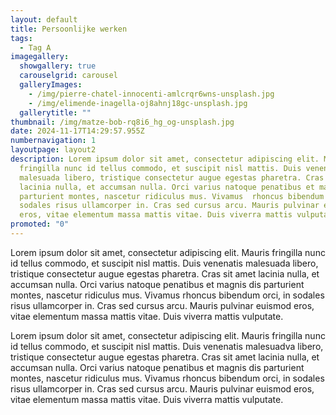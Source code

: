 ```yaml
---
layout: default
title: Persoonlijke werken
tags:
  - Tag A
imagegallery:
  showgallery: true
  carouselgrid: carousel
  galleryImages:
    - /img/pierre-chatel-innocenti-amlcrqr6wns-unsplash.jpg
    - /img/elimende-inagella-oj8ahnj18gc-unsplash.jpg
  gallerytitle: ""
thumbnail: /img/matze-bob-rq8i6_hg_og-unsplash.jpg
date: 2024-11-17T14:29:57.955Z
numbernavigation: 1
layoutpage: layout2
description: Lorem ipsum dolor sit amet, consectetur adipiscing elit. Mauris
  fringilla nunc id tellus commodo, et suscipit nisl mattis. Duis venenatis
  malesuada libero, tristique consectetur augue egestas pharetra. Cras sit amet
  lacinia nulla, et accumsan nulla. Orci varius natoque penatibus et magnis dis
  parturient montes, nascetur ridiculus mus. Vivamus  rhoncus bibendum orci, in
  sodales risus ullamcorper in. Cras sed cursus arcu. Mauris pulvinar euismod
  eros, vitae elementum massa mattis vitae. Duis viverra mattis vulputate.
promoted: "0"
---
```

Lorem ipsum dolor sit amet, consectetur adipiscing elit. Mauris fringilla nunc id tellus commodo, et suscipit nisl mattis. Duis venenatis malesuada libero, tristique consectetur augue egestas pharetra. Cras sit amet lacinia nulla, et accumsan nulla. Orci varius natoque penatibus et magnis dis parturient montes, nascetur ridiculus mus. Vivamus  rhoncus bibendum orci, in sodales risus ullamcorper in. Cras sed cursus arcu. Mauris pulvinar euismod eros, vitae elementum massa mattis vitae. Duis viverra mattis vulputate.  

Lorem ipsum dolor sit amet, consectetur adipiscing elit. Mauris fringilla nunc id tellus commodo, et suscipit nisl mattis. Duis venenatis malesuadva libero, tristique consectetur augue egestas pharetra. Cras sit amet lacinia nulla, et accumsan nulla. Orci varius natoque penatibus et magnis dis parturient montes, nascetur ridiculus mus. Vivamus rhoncus bibendum orci, in sodales risus ullamcorper in. Cras sed cursus arcu. Mauris pulvinar euismod eros, vitae elementum massa mattis vitae. Duis viverra mattis vulputate.
